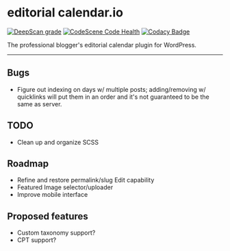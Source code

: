 # editorial calendar.io

[![DeepScan grade](https://deepscan.io/api/teams/13521/projects/16500/branches/356708/badge/grade.svg)](https://deepscan.io/dashboard#view=project&tid=13521&pid=16500&bid=356708) [![CodeScene Code Health](https://codescene.io/projects/14313/status-badges/code-health)](https://codescene.io/projects/14313)
[![Codacy Badge](https://app.codacy.com/project/badge/Grade/30d73f826c774f6ba8437003efef22b2)](https://www.codacy.com?utm_source=github.com&amp;utm_medium=referral&amp;utm_content=roundhousedesigns/calendario&amp;utm_campaign=Badge_Grade)

The professional blogger's editorial calendar plugin for WordPress.

---

## Bugs

-  Figure out indexing on days w/ multiple posts; adding/removing w/ quicklinks will put them in an order and it's not guaranteed to be the same as server.

## TODO

-   Clean up and organize SCSS

## Roadmap

-   Refine and restore permalink/slug Edit capability
-   Featured Image selector/uploader
-   Improve mobile interface

## Proposed features

-   Custom taxonomy support?
-   CPT support?

